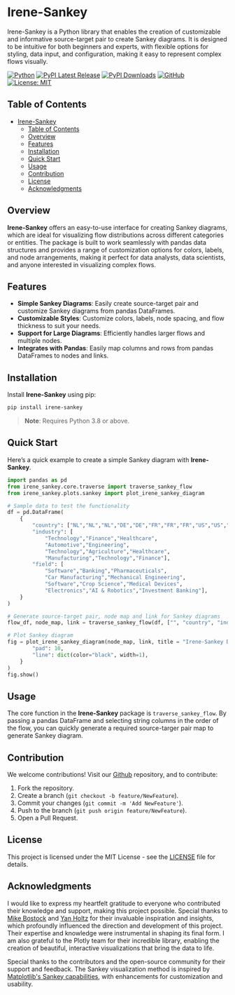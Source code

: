 # Irene-Sankey  

 Irene-Sankey is a Python library that enables the creation of customizable and informative source-target pair to create Sankey diagrams. It is designed to be intuitive for both beginners and experts, with flexible options for styling, data input, and configuration, making it easy to represent complex flows visually.

[![Python](https://img.shields.io/badge/Python-3.8%2B-darkcyan)](https://pypi.org/project/irene-senkey/)
[![PyPI Latest Release](https://img.shields.io/pypi/v/irene-sankey.svg?label=PyPI%20Version)](https://pypi.org/project/irene-sankey/)
[![PyPI Downloads](https://img.shields.io/pypi/dm/irene-sankey.svg?label=PyPI%20Downloads)](
https://pypi.org/project/irene-sankey/)
[![GitHub](https://img.shields.io/badge/GitHub-irene__sankey-181717?logo=github)](https://github.com/fox-techniques/irene-sankey)
[![License: MIT](https://img.shields.io/badge/License-MIT-orange.svg)](https://github.com/fox-techniques/irene-sankey/blob/main/LICENSE)

## Table of Contents

- [Irene-Sankey](#irene-sankey)
  - [Table of Contents](#table-of-contents)
  - [Overview](#overview)
  - [Features](#features)
  - [Installation](#installation)
  - [Quick Start](#quick-start)
  - [Usage](#usage)
  - [Contribution](#contribution)
  - [License](#license)
  - [Acknowledgments](#acknowledgments)


## Overview

**Irene-Sankey** offers an easy-to-use interface for creating Sankey diagrams, which are ideal for visualizing flow distributions across different categories or entities. The package is built to work seamlessly with pandas data structures and provides a range of customization options for colors, labels, and node arrangements, making it perfect for data analysts, data scientists, and anyone interested in visualizing complex flows.


## Features

- **Simple Sankey Diagrams**: Easily create source-target pair and customize Sankey diagrams from pandas DataFrames.
- **Customizable Styles**: Customize colors, labels, node spacing, and flow thickness to suit your needs.
- **Support for Large Diagrams**: Efficiently handles larger flows and multiple nodes.
- **Integrates with Pandas**: Easily map columns and rows from pandas DataFrames to nodes and links.


## Installation

Install **Irene-Sankey** using pip:

```bash
pip install irene-sankey
```

> **Note**: Requires Python 3.8 or above.


## Quick Start

Here’s a quick example to create a simple Sankey diagram with **Irene-Sankey**.

```python
import pandas as pd
from irene_sankey.core.traverse import traverse_sankey_flow
from irene_sankey.plots.sankey import plot_irene_sankey_diagram

# Sample data to test the functionality
df = pd.DataFrame(
    {
        "country": ["NL","NL","NL","DE","DE","FR","FR","FR","US","US","US"],
        "industry": [
            "Technology","Finance","Healthcare",
            "Automotive","Engineering",
            "Technology","Agriculture","Healthcare",
            "Manufacturing","Technology","Finance"],
        "field": [
            "Software","Banking","Pharmaceuticals",
            "Car Manufacturing","Mechanical Engineering",
            "Software","Crop Science","Medical Devices",
            "Electronics","AI & Robotics","Investment Banking"],
    }
)

# Generate source-target pair, node map and link for Sankey diagrams
flow_df, node_map, link = traverse_sankey_flow(df, ["", "country", "industry", "field"])

# Plot Sankey diagram 
fig = plot_irene_sankey_diagram(node_map, link, title = "Irene-Sankey Demo", node_config={
        "pad": 10,
        "line": dict(color="black", width=1),
    }
)
fig.show()
```

## Usage

The core function in the **Irene-Sankey** package is `traverse_sankey_flow`. By passing a pandas DataFrame and selecting string columns in the order of the flow, you can quickly generate a required source-targer pair map to generate Sankey diagram.


## Contribution

We welcome contributions! Visit our [Github](https://github.com/fox-techniques/irene-sankey) repository, and to contribute:

1. Fork the repository.
2. Create a branch (`git checkout -b feature/NewFeature`).
3. Commit your changes (`git commit -m 'Add NewFeature'`).
4. Push to the branch (`git push origin feature/NewFeature`).
5. Open a Pull Request.


## License

This project is licensed under the MIT License - see the [LICENSE](https://github.com/fox-techniques/irene-sankey/blob/main/LICENSE) file for details.


## Acknowledgments

I would like to express my heartfelt gratitude to everyone who contributed their knowledge and support, making this project possible. Special thanks to [Mike Bostock](https://observablehq.com/@mbostock) and [Yan Holtz](https://www.yan-holtz.com/) for their invaluable inspiration and insights, which profoundly influenced the direction and development of this project. Their expertise and knowledge were instrumental in shaping its final form. I am also grateful to the Plotly team for their incredible library, enabling the creation of beautiful, interactive visualizations that bring the data to life.

Special thanks to the contributors and the open-source community for their support and feedback. The Sankey visualization method is inspired by [Matplotlib's Sankey capabilities](https://matplotlib.org/stable/gallery/specialty_plots/sankey_basics.html), with enhancements for customization and usability.
